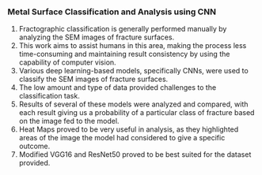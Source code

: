 ### Metal Surface Classification and Analysis using CNN ###

1. Fractographic classification is generally performed manually by analyzing the SEM images of fracture surfaces. 
2. This work aims to assist humans in this area, making the process less time-consuming and maintaining result consistency by using the capability of computer vision.
3. Various deep learning-based models, specifically CNNs, were used to classify the SEM images of fracture surfaces. 
4. The low amount and type of data provided challenges to the classification task. 
5. Results of several of these models were analyzed and compared, with each result giving us a probability of a particular class of fracture based on the image fed to the model. 
6. Heat Maps proved to be very useful in analysis, as they highlighted areas of the image the model had considered to give a specific outcome.
7. Modified VGG16 and ResNet50 proved to be best suited for the dataset provided.
